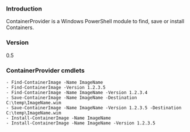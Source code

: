 ### Introduction

ContainerProvider is a Windows PowerShell module to find, save or install Containers.

### Version
0.5

### ContainerProvider cmdlets

    - Find-ContainerImage -Name ImageName
    - Find-ContainerImage -Version 1.2.3.5
    - Find-ContainerImage -Name ImageName -Version 1.2.3.4
    - Save-ContainerImage -Name ImageName -Destination C:\temp\ImageName.wim
    - Save-ContainerImage -Name ImageName -Version 1.2.3.5 -Destination C:\temp\ImageName.wim
    - Install-ContainerImage -Name ImageName
    - Install-ContainerImage -Name ImageName -Version 1.2.3.5